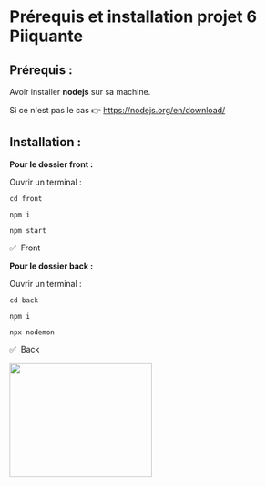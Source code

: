 # Prérequis et installation projet 6 Piiquante

## Prérequis :

Avoir installer **nodejs** sur sa machine.

Si ce n'est pas le cas :point_right: https://nodejs.org/en/download/

## Installation :

**Pour le dossier front :**

Ouvrir un terminal :

```
cd front
```

```
npm i
```

```
npm start
```

:white_check_mark: &nbsp;Front

**Pour le dossier back :**

Ouvrir un terminal :

```
cd back
```

```
npm i
```

```
npx nodemon
```

:white_check_mark: &nbsp;Back

<img src="https://media.giphy.com/media/NytMLKyiaIh6VH9SPm/giphy.gif" width="250" height="200" />

